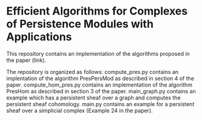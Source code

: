 # Efficient Algorithms for Complexes of Persistence Modules with Applications

This repository contains an implementation of the algorithms proposed in the paper (link).

The repository is organized as follows:
compute_pres.py contains an implentation of the algorithm PresPersMod as described in section 4 of the paper.
compute_hom_pres.py contains an implementation of the algorithm PresHom as described in section 3 of the paper.
main_graph.py contains an example which has a persistent sheaf over a graph and computes the persistent sheaf cohomology.
main.py contains an example for a persistent sheaf over a simplicial complex (Example 24 in the paper).
